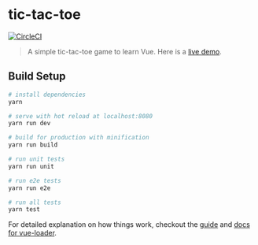 tic-tac-toe
===========

[![CircleCI](https://circleci.com/gh/bryanstephens/vue-tic-tac-toe.svg?style=svg)](https://circleci.com/gh/bryanstephens/vue-tic-tac-toe)

> A simple tic-tac-toe game to learn Vue. Here is a [live demo].

Build Setup
-----------

``` bash
# install dependencies
yarn
```

``` bash
# serve with hot reload at localhost:8080
yarn run dev
```

``` bash
# build for production with minification
yarn run build
```

``` bash
# run unit tests
yarn run unit
```

``` bash
# run e2e tests
yarn run e2e
```

``` bash
# run all tests
yarn test
```

For detailed explanation on how things work, checkout the [guide] and
[docs for vue-loader].

  [live demo]: http://bryanstephens.github.io/vue-tic-tac-toe
  [guide]: http://vuejs-templates.github.io/webpack/
  [docs for vue-loader]: http://vuejs.github.io/vue-loader
